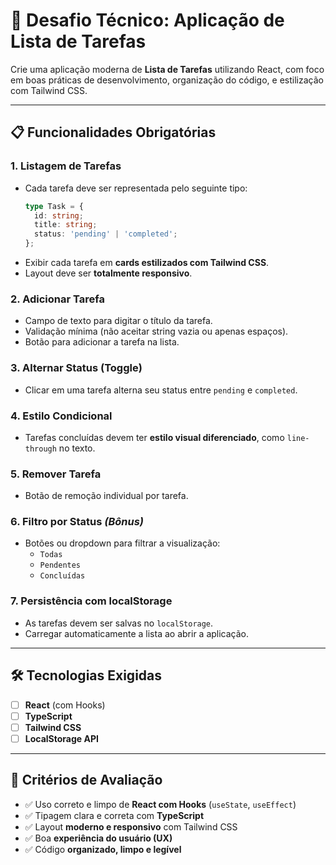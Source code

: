 # 🧩 Desafio Técnico: Aplicação de Lista de Tarefas

Crie uma aplicação moderna de **Lista de Tarefas** utilizando React, com foco em boas práticas de desenvolvimento, organização do código, e estilização com Tailwind CSS.

---

## 📋 Funcionalidades Obrigatórias

### 1. **Listagem de Tarefas**

- Cada tarefa deve ser representada pelo seguinte tipo:
  ```ts
  type Task = {
    id: string;
    title: string;
    status: 'pending' | 'completed';
  };
  ```
- Exibir cada tarefa em **cards estilizados com Tailwind CSS**.
- Layout deve ser **totalmente responsivo**.

### 2. **Adicionar Tarefa**

- Campo de texto para digitar o título da tarefa.
- Validação mínima (não aceitar string vazia ou apenas espaços).
- Botão para adicionar a tarefa na lista.

### 3. **Alternar Status (Toggle)**

- Clicar em uma tarefa alterna seu status entre `pending` e `completed`.

### 4. **Estilo Condicional**

- Tarefas concluídas devem ter **estilo visual diferenciado**, como `line-through` no texto.

### 5. **Remover Tarefa**

- Botão de remoção individual por tarefa.

### 6. **Filtro por Status** _(Bônus)_

- Botões ou dropdown para filtrar a visualização:
  - `Todas`
  - `Pendentes`
  - `Concluídas`

### 7. **Persistência com localStorage**

- As tarefas devem ser salvas no `localStorage`.
- Carregar automaticamente a lista ao abrir a aplicação.

---

## 🛠️ Tecnologias Exigidas

- [ ] **React** (com Hooks)
- [ ] **TypeScript**
- [ ] **Tailwind CSS**
- [ ] **LocalStorage API**

---

## 🎯 Critérios de Avaliação

- ✅ Uso correto e limpo de **React com Hooks** (`useState`, `useEffect`)
- ✅ Tipagem clara e correta com **TypeScript**
- ✅ Layout **moderno e responsivo** com Tailwind CSS
- ✅ Boa **experiência do usuário (UX)**
- ✅ Código **organizado, limpo e legível**



